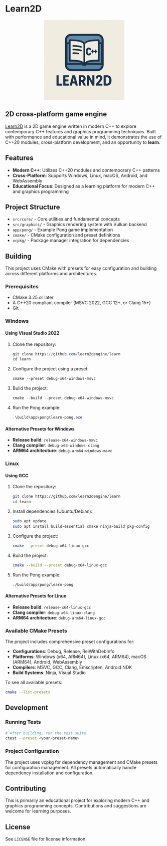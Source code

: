 # Learn2D

<p align="center">
    <img src="icon.svg" alt="Learn2D Engine Icon" width="256" height="256">
</p>

## 2D cross-platform game engine

[Learn2D](https://learn2d.org) is a 2D game engine written in modern C++ to explore contemporary C++ features and graphics programming techniques. Built with performance and educational value in mind, it demonstrates the use of C++20 modules, cross-platform development, and an opportunity to **learn**.

## Features

- **Modern C++**: Utilizes C++20 modules and contemporary C++ patterns
- **Cross-Platform**: Supports Windows, Linux, macOS, Android, and WebAssembly
- **Educational Focus**: Designed as a learning platform for modern C++ and graphics programming

## Project Structure

- `src/core/` - Core utilities and fundamental concepts
- `src/graphics/` - Graphics rendering system with Vulkan backend
- `app/pong/` - Example Pong game implementation
- `cmake/` - CMake configuration and preset definitions
- `vcpkg/` - Package manager integration for dependencies

## Building

This project uses CMake with presets for easy configuration and building across different platforms and architectures.

### Prerequisites

- CMake 3.25 or later
- A C++20 compliant compiler (MSVC 2022, GCC 12+, or Clang 15+)
- Git

### Windows

#### Using Visual Studio 2022

1. Clone the repository:
   ```powershell
   git clone https://github.com/learn2dengine/learn
   cd learn
   ```

2. Configure the project using a preset:
   ```powershell
   cmake --preset debug-x64-windows-msvc
   ```

3. Build the project:
   ```powershell
   cmake --build --preset debug-x64-windows-msvc
   ```

4. Run the Pong example:
   ```powershell
   .\build\app\pong\learn-pong.exe
   ```

#### Alternative Presets for Windows

- **Release build**: `release-x64-windows-msvc`
- **Clang compiler**: `debug-x64-windows-clang`
- **ARM64 architecture**: `debug-arm64-windows-msvc`

### Linux

#### Using GCC

1. Clone the repository:
   ```bash
   git clone https://github.com/learn2dengine/learn
   cd learn
   ```

2. Install dependencies (Ubuntu/Debian):
   ```bash
   sudo apt update
   sudo apt install build-essential cmake ninja-build pkg-config
   ```

3. Configure the project:
   ```bash
   cmake --preset debug-x64-linux-gcc
   ```

4. Build the project:
   ```bash
   cmake --build --preset debug-x64-linux-gcc
   ```

5. Run the Pong example:
   ```bash
   ./build/app/pong/learn-pong
   ```

#### Alternative Presets for Linux

- **Release build**: `release-x64-linux-gcc`
- **Clang compiler**: `debug-x64-linux-clang`
- **ARM64 architecture**: `debug-arm64-linux-gcc`

### Available CMake Presets

The project includes comprehensive preset configurations for:

- **Configurations**: Debug, Release, RelWithDebInfo
- **Platforms**: Windows (x64, ARM64), Linux (x64, ARM64), macOS (ARM64), Android, WebAssembly
- **Compilers**: MSVC, GCC, Clang, Emscripten, Android NDK
- **Build Systems**: Ninja, Visual Studio

To see all available presets:
```bash
cmake --list-presets
```

## Development

### Running Tests

```bash
# After building, run the test suite
ctest --preset <your-preset-name>
```

### Project Configuration

The project uses vcpkg for dependency management and CMake presets for configuration management. All presets automatically handle dependency installation and configuration.

## Contributing

This is primarily an educational project for exploring modern C++ and graphics programming concepts. Contributions and suggestions are welcome for learning purposes.

## License

See `LICENSE` file for license information.
